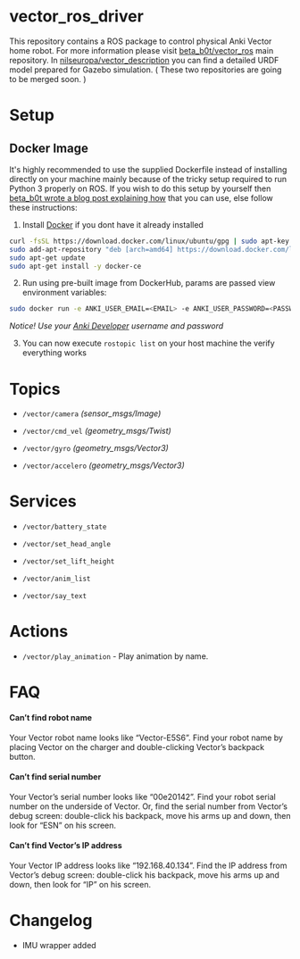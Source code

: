 # vector_ros_driver
This repository contains a ROS package to control physical Anki Vector home robot. For more information please visit [beta_b0t/vector_ros](https://github.com/betab0t/vector_ros) main repository. In [nilseuropa/vector_description](https://github.com/nilseuropa/vector_description) you can find a detailed URDF model prepared for Gazebo simulation. ( These two repositories are going to be merged soon. )

# Setup
## Docker Image
It's highly recommended to use the supplied Dockerfile instead of installing directly on your machine mainly because of the tricky setup required to run Python 3 properly on ROS. If you wish to do this setup by yourself then [beta_b0t wrote a blog post explaining how](https://medium.com/@beta_b0t/how-to-setup-ros-with-python-3-44a69ca36674) that you can use, else follow these instructions:
1. Install [Docker](https://www.digitalocean.com/community/tutorials/how-to-install-and-use-docker-on-ubuntu-16-04) if you dont have it already installed
```sh
curl -fsSL https://download.docker.com/linux/ubuntu/gpg | sudo apt-key add -
sudo add-apt-repository "deb [arch=amd64] https://download.docker.com/linux/ubuntu $(lsb_release -cs) stable"
sudo apt-get update
sudo apt-get install -y docker-ce
```

2. Run using pre-built image from DockerHub, params are passed view environment variables:
```sh
sudo docker run -e ANKI_USER_EMAIL=<EMAIL> -e ANKI_USER_PASSWORD=<PASSWORD> -e VECTOR_IP=<VECTOR_IP> -e VECTOR_SERIAL=<VECTOR_SERIAL> -e VECTOR_NAME=<VECTOR_NAME> --network host -it betab0t/vector-ros-driver
```
*Notice! Use your [Anki Developer](https://developer.anki.com/) username and password*

3. You can now execute ```rostopic list``` on your host machine the verify everything works

# Topics
* `/vector/camera`  *(sensor_msgs/Image)*

* `/vector/cmd_vel` *(geometry_msgs/Twist)*

* `/vector/gyro` *(geometry_msgs/Vector3)*

* `/vector/accelero` *(geometry_msgs/Vector3)*

# Services

* `/vector/battery_state`

* `/vector/set_head_angle`

* `/vector/set_lift_height`

* `/vector/anim_list`

* `/vector/say_text`

# Actions

* `/vector/play_animation` - Play animation by name.

# FAQ
#### Can’t find robot name
Your Vector robot name looks like “Vector-E5S6”. Find your robot name by placing Vector on the charger and double-clicking Vector’s backpack button.

#### Can’t find serial number
Your Vector’s serial number looks like “00e20142”. Find your robot serial number on the underside of Vector. Or, find the serial number from Vector’s debug screen: double-click his backpack, move his arms up and down, then look for “ESN” on his screen.

#### Can’t find Vector’s IP address
Your Vector IP address looks like “192.168.40.134”. Find the IP address from Vector’s debug screen: double-click his backpack, move his arms up and down, then look for “IP” on his screen.

# Changelog
* IMU wrapper added

